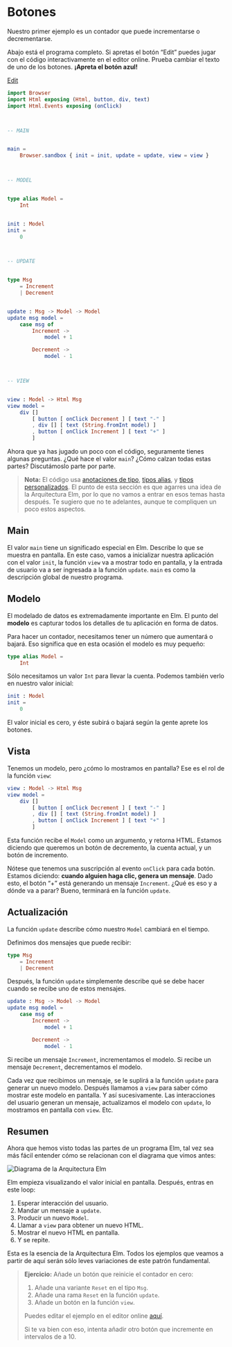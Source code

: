 # Botones

Nuestro primer ejemplo es un contador que puede incrementarse o decrementarse.

Abajo está el programa completo. Si apretas el botón “Edit” puedes jugar con el código interactivamente en el editor online. Prueba cambiar el texto de uno de los botones. **¡Apreta el botón azul!**

<div class="edit-link"><a href="https://elm-lang.org/examples/buttons">Edit</a></div>

```elm
import Browser
import Html exposing (Html, button, div, text)
import Html.Events exposing (onClick)



-- MAIN


main =
    Browser.sandbox { init = init, update = update, view = view }



-- MODEL


type alias Model =
    Int


init : Model
init =
    0



-- UPDATE


type Msg
    = Increment
    | Decrement


update : Msg -> Model -> Model
update msg model =
    case msg of
        Increment ->
            model + 1

        Decrement ->
            model - 1



-- VIEW


view : Model -> Html Msg
view model =
    div []
        [ button [ onClick Decrement ] [ text "-" ]
        , div [] [ text (String.fromInt model) ]
        , button [ onClick Increment ] [ text "+" ]
        ]
```

Ahora que ya has jugado un poco con el código, seguramente tienes algunas preguntas. ¿Qué hace el valor `main`? ¿Cómo calzan todas estas partes? Discutámoslo parte por parte.

> **Nota:** El código usa [anotaciones de tipo](/types/reading_types.html), [tipos alias](/types/type_aliases.html), y [tipos personalizados](/types/custom_types.html). El punto de esta sección es que agarres una idea de la Arquitectura Elm, por lo que no vamos a entrar en esos temas hasta después. Te sugiero que no te adelantes, aunque te compliquen un poco estos aspectos.

## Main

El valor `main` tiene un significado especial en Elm. Describe lo que se muestra en pantalla. En este caso, vamos a inicializar nuestra aplicación con el valor `init`, la función `view` va a mostrar todo en pantalla, y la entrada de usuario va a ser ingresada a la función `update`. `main` es como la descripción global de nuestro programa.

## Modelo

El modelado de datos es extremadamente importante en Elm. El punto del **modelo** es capturar todos los detalles de tu aplicación en forma de datos.

Para hacer un contador, necesitamos tener un número que aumentará o bajará. Eso significa que en esta ocasión el modelo es muy pequeño:

```elm
type alias Model =
    Int
```

Sólo necesitamos un valor `Int` para llevar la cuenta. Podemos también verlo en nuestro valor inicial:

```elm
init : Model
init =
    0
```

El valor inicial es cero, y éste subirá o bajará según la gente aprete los botones.

## Vista

Tenemos un modelo, pero ¿cómo lo mostramos en pantalla? Ese es el rol de la función `view`:

```elm
view : Model -> Html Msg
view model =
    div []
        [ button [ onClick Decrement ] [ text "-" ]
        , div [] [ text (String.fromInt model) ]
        , button [ onClick Increment ] [ text "+" ]
        ]
```

Esta función recibe el `Model` como un argumento, y retorna HTML. Estamos diciendo que queremos un botón de decremento, la cuenta actual, y un botón de incremento.

Nótese que tenemos una suscripción al evento `onClick` para cada botón. Estamos diciendo: **cuando alguien haga clic, genera un mensaje**. Dado esto, el botón “+” está generando un mensaje `Increment`. ¿Qué es eso y a dónde va a parar? Bueno, terminará en la función `update`.

## Actualización

La función `update` describe cómo nuestro `Model` cambiará en el tiempo.

Definimos dos mensajes que puede recibir:

```elm
type Msg
    = Increment
    | Decrement
```

Después, la función `update` simplemente describe qué se debe hacer cuando se recibe uno de estos mensajes.

```elm
update : Msg -> Model -> Model
update msg model =
    case msg of
        Increment ->
            model + 1

        Decrement ->
            model - 1
```

Si recibe un mensaje `Increment`, incrementamos el modelo. Si recibe un mensaje `Decrement`, decrementamos el modelo.

Cada vez que recibimos un mensaje, se le suplirá a la función `update` para generar un nuevo modelo. Después llamamos a `view` para saber cómo mostrar este modelo en pantalla. Y así sucesivamente. Las interacciones del usuario generan un mensaje, actualizamos el modelo con `update`, lo mostramos en pantalla con `view`. Etc.

## Resumen

Ahora que hemos visto todas las partes de un programa Elm, tal vez sea más fácil entender cómo se relacionan con el diagrama que vimos antes:

![Diagrama de la Arquitectura Elm](buttons.svg)

Elm empieza visualizando el valor inicial en pantalla. Después, entras en este loop:

1. Esperar interacción del usuario.
2. Mandar un mensaje a `update`.
3. Producir un nuevo `Model`.
4. Llamar a `view` para obtener un nuevo HTML.
5. Mostrar el nuevo HTML en pantalla.
6. Y se repite.

Esta es la esencia de la Arquitectura Elm. Todos los ejemplos que veamos a partir de aquí serán sólo leves variaciones de este patrón fundamental.

> **Ejercicio:** Añade un botón que reinicie el contador en cero:
>
> 1. Añade una variante `Reset` en el tipo `Msg`.
> 2. Añade una rama `Reset` en la función `update`.
> 3. Añade un botón en la función `view`.
>
> Puedes editar el ejemplo en el editor online [aquí](https://elm-lang.org/examples/buttons).
>
> Si te va bien con eso, intenta añadir otro botón que incremente en intervalos de a 10.
